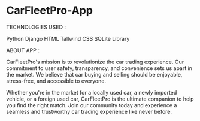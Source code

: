 # CarFleetPro-App

TECHNOLOGIES USED :

Python
Django
HTML
Tallwind CSS
SQLite Library


ABOUT APP :

CarFleetPro's mission is to revolutionize the car trading experience. Our commitment to user safety, transparency, and convenience sets us apart in the market. We believe that car buying and selling should be enjoyable, stress-free, and accessible to everyone.

Whether you're in the market for a locally used car, a newly imported vehicle, or a foreign used car, CarFleetPro is the ultimate companion to help you find the right match. Join our community today and experience a seamless and trustworthy car trading experience like never before.
